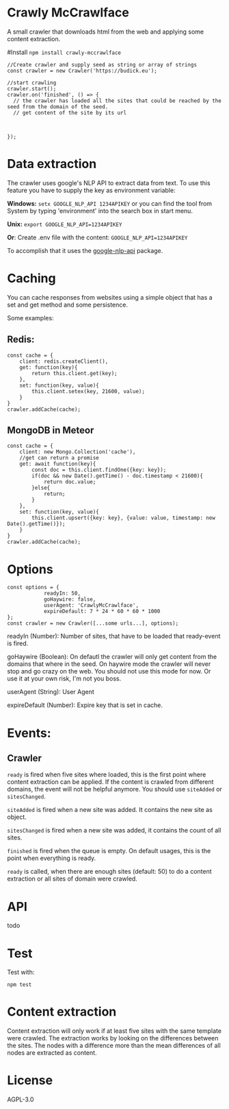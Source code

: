 # Crawly McCrawlface
A small crawler that downloads html from the web and applying some content extraction.

#Install
`npm install crawly-mccrawlface`

    //Create crawler and supply seed as string or array of strings
    const crawler = new Crawler('https://budick.eu');

    //start crawling
    crawler.start();
    crawler.on('finished', () => {
      // the crawler has loaded all the sites that could be reached by the seed from the domain of the seed.
      // get content of the site by its url



    });

# Data extraction
The crawler uses google's NLP API to extract data from text. To use this feature you have to supply the key as environment variable:

**Windows:**
`setx GOOGLE_NLP_API 1234APIKEY`
or you can find the tool from System by typing 'environment' into the search box in start menu.

**Unix:**
`export GOOGLE_NLP_API=1234APIKEY`

**Or**:
Create .env file with the content:
`GOOGLE_NLP_API=1234APIKEY`

To accomplish that it uses the [google-nlp-api](https://www.npmjs.com/package/google-nlp-api) package.

# Caching
You can cache responses from websites using a simple object that has a set and get method and some persistence.

Some examples:

## Redis:

    const cache = {
        client: redis.createClient(),
        get: function(key){
            return this.client.get(key);
        },
        set: function(key, value){
            this.client.setex(key, 21600, value);
        }
    }
    crawler.addCache(cache);

## MongoDB in Meteor

    const cache = {
        client: new Mongo.Collection('cache'),
        //get can return a promise
        get: await function(key){
            const doc = this.client.findOne({key: key});
            if(doc && new Date().getTime() - doc.timestamp < 21600){
                return doc.value;
            }else{
                return;
            }
        },
        set: function(key, value){
            this.client.upsert({key: key}, {value: value, timestamp: new Date().getTime()});
        }
    }
    crawler.addCache(cache);

# Options

    const options = {
				readyIn: 50,
				goHaywire: false,
				userAgent: 'CrawlyMcCrawlface',
				expireDefault: 7 * 24 * 60 * 60 * 1000
    };
    const crawler = new Crawler([...some urls...], options);

readyIn (Number):
Number of sites, that have to be loaded that ready-event is fired.

goHaywire (Boolean):
On defautl the crawler will only get content from the domains that where in the seed.
On haywire mode the crawler will never stop and go crazy on the web. You should not use this mode for now.
Or use it at your own risk, I'm not you boss.

userAgent (String): User Agent

expireDefault (Number): Expire key that is set in cache.

# Events:

## Crawler
`ready` is fired when five sites where loaded, this is the first point where content extraction can be applied.
If the content is crawled from different domains, the event will not be helpful anymore. You should use `siteAdded` or `sitesChanged`.

`siteAdded` is fired when a new site was added. It contains the new site as object.

`sitesChanged` is fired when a new site was added, it contains the count of all sites.

`finished` is fired when the queue is empty. On default usages, this is the point when everything is ready.

`ready` is called, when there are enough sites (default: 50) to do a content extraction or all sites of domain were crawled.

# API
todo

# Test

Test with:

`npm test`

# Content extraction
Content extraction will only work if at least five sites with the same template were crawled.
The extraction works by looking on the differences between the sites.
The nodes with a difference more than the mean differences of all nodes are extracted as content.

# License
AGPL-3.0